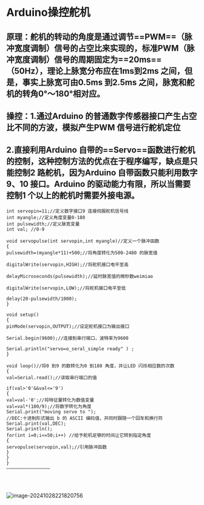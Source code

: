 # Arduino操控舵机

## 原理：舵机的转动的角度是通过调节==PWM==（脉冲宽度调制）信号的占空比来实现的，标准PWM（脉冲宽度调制）信号的周期固定为==20ms==（50Hz），理论上脉宽分布应在1ms到2ms 之间，但是，事实上脉宽可由0.5ms 到2.5ms 之间，脉宽和舵机的转角0°～180°相对应。

## 操控：1.通过Arduino 的普通数字传感器接口产生占空比不同的方波，模拟产生PWM 信号进行舵机定位 

## 2.直接利用Arduino 自带的==Servo==函数进行舵机的控制，这种控制方法的优点在于程序编写，缺点是只能控制2 路舵机，因为Arduino 自带函数只能利用数字9、10 接口。Arduino 的驱动能力有限，所以当需要控制1 个以上的舵机时需要外接电源。

```int myangle;//定义角度变量0-180
int servopin=11;//定义数字接口9 连接伺服舵机信号线
int myangle;//定义角度变量0-180
int pulsewidth;//定义脉宽变量
int val; //0-9

void servopulse(int servopin,int myangle)//定义一个脉冲函数
{
pulsewidth=(myangle*11)+500;//将角度转化为500-2480 的脉宽值

digitalWrite(servopin,HIGH);//将舵机接口电平至高

delayMicroseconds(pulsewidth);//延时脉宽值的微秒数weimiao

digitalWrite(servopin,LOW);//将舵机接口电平至低

delay(20-pulsewidth/1000);
}

void setup()
{
pinMode(servopin,OUTPUT);//设定舵机接口为输出接口

Serial.begin(9600);//连接到串行端口，波特率为9600

Serial.println("servo=o_seral_simple ready" ) ;
}

void loop()//将0 到9 的数转化为0 到180 角度，并让LED 闪烁相应数的次数
{
val=Serial.read();//读取串行端口的值

if(val>'0'&&val<='9')
{
val=val-'0';//将特征量转化为数值变量
val=val*(180/9);//将数字转化为角度
Serial.print("moving servo to ");
//DEC:十进制形式输出 b 的 ASCII 编码值，并同时跟随一个回车和换行符
Serial.print(val,DEC);
Serial.println();
for(int i=0;i<=50;i++) //给予舵机足够的时间让它转到指定角度
{
servopulse(servopin,val);//引用脉冲函数
}
}
}
————————————————

                          
                        

```

![image-20241028221820756](C:\Users\a1551\AppData\Roaming\Typora\typora-user-images\image-20241028221820756.png)